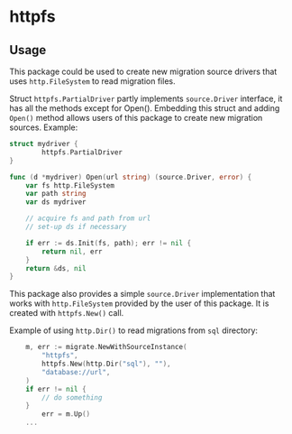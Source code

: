 # httpfs

## Usage

This package could be used to create new migration source drivers that uses
`http.FileSystem` to read migration files.

Struct `httpfs.PartialDriver` partly implements `source.Driver` interface, it has all
the methods except for Open(). Embedding this struct and adding `Open()` method
allows users of this package to create new migration sources. Example:

```go
struct mydriver {
        httpfs.PartialDriver
}

func (d *mydriver) Open(url string) (source.Driver, error) {
	var fs http.FileSystem
	var path string
	var ds mydriver

	// acquire fs and path from url
	// set-up ds if necessary

	if err := ds.Init(fs, path); err != nil {
		return nil, err
	}
	return &ds, nil
}
```

This package also provides a simple `source.Driver` implementation that works
with `http.FileSystem` provided by the user of this package. It is created with
`httpfs.New()` call.

Example of using `http.Dir()` to read migrations from `sql` directory:

```go
	m, err := migrate.NewWithSourceInstance(
		"httpfs",
		httpfs.New(http.Dir("sql"), ""),
		"database://url",
	)
	if err != nil {
		// do something
	}
        err = m.Up()
	...
```

